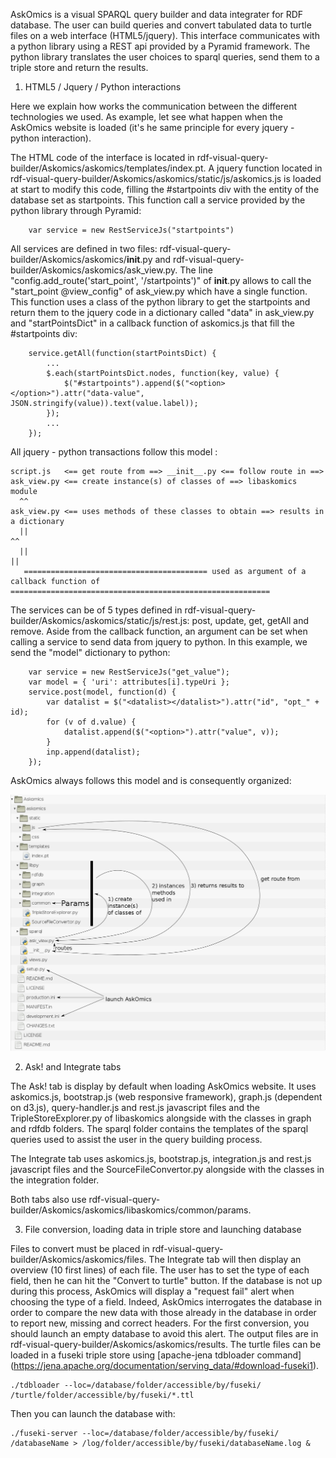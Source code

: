 AskOmics is a visual SPARQL query builder and data integrater for RDF database. The user can build queries and convert tabulated data to turtle files on a web interface (HTML5/jquery). This interface communicates with a python library using a REST api provided by a Pyramid framework. The python library translates the user choices to sparql queries, send them to a triple store and return the results.

1) HTML5 / Jquery / Python interactions

Here we explain how works the communication between the different technologies we used. As example, let see what happen when the AskOmics website is loaded (it's he same principle for every jquery - python interaction).

The HTML code of the interface is located in rdf-visual-query-builder/Askomics/askomics/templates/index.pt. A jquery function located in rdf-visual-query-builder/Askomics/askomics/static/js/askomics.js is loaded at start to modify this code, filling the #startpoints div with the entity of the database set as startpoints. This function call a service provided by the python library through Pyramid:

```
    var service = new RestServiceJs("startpoints")
```

All services are defined in two files: rdf-visual-query-builder/Askomics/askomics/__init__.py and rdf-visual-query-builder/Askomics/askomics/ask_view.py.
The line "config.add_route('start_point', '/startpoints')" of __init__.py allows to call the "start_point @view_config" of ask_view.py which have a single function. This function uses a class of the python library to get the startpoints and return them to the jquery code in a dictionary called "data" in ask_view.py and "startPointsDict" in a callback function of askomics.js that fill the #startpoints div:

```
    service.getAll(function(startPointsDict) {
        ...
        $.each(startPointsDict.nodes, function(key, value) {
            $("#startpoints").append($("<option></option>").attr("data-value", JSON.stringify(value)).text(value.label));
        });
        ...
    });
```

All jquery - python transactions follow this model :

```
script.js   <== get route from ==> __init__.py <== follow route in ==> ask_view.py <== create instance(s) of classes of ==> libaskomics module
  ^^                                                                 ask_view.py <== uses methods of these classes to obtain ==> results in a dictionary
  ||                                                                                                                                             ^^
  ||                                                                                                                                             ||
   ========================================= used as argument of a callback function of ==========================================================
```

The services can be of 5 types defined in rdf-visual-query-builder/Askomics/askomics/static/js/rest.js: post, update, get, getAll and remove.
Aside from the callback function, an argument can be set when calling a service to send data from jquery to python. In this example, we send the "model" dictionary to python:

```
    var service = new RestServiceJs("get_value");
    var model = { 'uri': attributes[i].typeUri };
    service.post(model, function(d) {
        var datalist = $("<datalist></datalist>").attr("id", "opt_" + id);
        for (v of d.value) {
            datalist.append($("<option>").attr("value", v));
        }
        inp.append(datalist);
    });
```

AskOmics always follows this model and is consequently organized:

![AskOmics organization](arbo_askomics.png)


2) Ask! and Integrate tabs

The Ask! tab is display by default when loading AskOmics website. It uses askomics.js, bootstrap.js (web responsive framework), graph.js (dependent on d3.js), query-handler.js and rest.js javascript files and the TripleStoreExplorer.py of libaskomics alongside with the classes in graph and rdfdb folders. The sparql folder contains the templates of the sparql queries used to assist the user in the query building process.

The Integrate tab uses askomics.js, bootstrap.js, integration.js and rest.js javascript files and the SourceFileConvertor.py alongside with the classes in the integration folder.

Both tabs also use rdf-visual-query-builder/Askomics/askomics/libaskomics/common/params.


3) File conversion, loading data in triple store and launching database

Files to convert must be placed in rdf-visual-query-builder/Askomics/askomics/files.
The Integrate tab will then display an overview (10 first lines) of each file.
The user has to set the type of each field, then he can hit the "Convert to turtle" button.
If the database is not up during this process, AskOmics will display a "request fail" alert when choosing the type of a field.
Indeed, AskOmics interrogates the database in order to compare the new data with those already in the database in order to report new, missing and correct headers.
For the first conversion, you should launch an empty database to avoid this alert.
The output files are in rdf-visual-query-builder/Askomics/askomics/results.
The turtle files can be loaded in a fuseki triple store using [apache-jena tdbloader command] (https://jena.apache.org/documentation/serving_data/#download-fuseki1).

```
./tdbloader --loc=/database/folder/accessible/by/fuseki/ /turtle/folder/accessible/by/fuseki/*.ttl
```

Then you can launch the database with:
```
./fuseki-server --loc=/database/folder/accessible/by/fuseki/ /databaseName > /log/folder/accessible/by/fuseki/databaseName.log &
```
